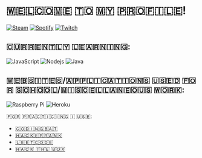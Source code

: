 # 🇼‌🇪‌🇱‌🇨‌🇴‌🇲‌🇪‌ 🇹‌🇴‌ 🇲‌🇾‌ 🇵‌🇷‌🇴‌🇫‌🇮‌🇱‌🇪‌!
<a href="https://steamcommunity.com/id/saracenRL/" target="_blank"><img src="https://img.shields.io/badge/Steam-000000?style=for-the-badge&logo=steam&logoColor=white" alt="Steam"></a>
<a href="https://www.spotify.com/us/" target="_blank"><img src="https://img.shields.io/badge/Spotify-1ED760?&style=for-the-badge&logo=spotify&logoColor=white" alt="Spotify"></a>
<a href="https://www.twitch.tv/saracen_rl" target="_blank"><img src="https://img.shields.io/badge/Twitch-9146FF?style=for-the-badge&logo=twitch&logoColor=white" alt="Twitch"></a>



## 🇨‌🇺‌🇷‌🇷‌🇪‌🇳‌🇹‌🇱‌🇾‌ 🇱‌🇪‌🇦‌🇷‌🇳‌🇮‌🇳‌🇬‌:

![JavaScript](https://img.shields.io/badge/-JavaScript-black?style=flat-square&logo=javascript)
![Nodejs](https://img.shields.io/badge/-Nodejs-black?style=flat-square&logo=Node.js)
![Java](https://img.shields.io/badge/-java-E34A86?style=flat-square&logo=java)

## 🇼‌🇪‌🇧‌🇸‌🇮‌🇹‌🇪‌🇸‌/🇦‌🇵‌🇵‌🇱‌🇮‌🇨‌🇦‌🇹‌🇮‌🇴‌🇳‌🇸‌ 🇺‌🇸‌🇪‌🇩‌ 🇫‌🇴‌🇷‌ 🇸‌🇨‌🇭‌🇴‌🇴‌🇱‌/🇲‌🇮‌🇸‌🇨‌🇪‌🇱‌🇱‌🇦‌🇳‌🇪‌🇴‌🇺‌🇸‌ 🇼‌🇴‌🇷‌🇰‌:

![Raspberry Pi](https://img.shields.io/badge/-Raspberry%20Pi-C51A4A?style=flat-square&logo=Raspberry-Pi)
![Heroku](https://img.shields.io/badge/-Heroku-430098?style=flat-square&logo=heroku)

🇫‌🇴‌🇷‌ 🇵‌🇷‌🇦‌🇨‌🇹‌🇮‌🇨‌🇮‌🇳‌🇬‌ 🇮‌ 🇺‌🇸‌🇪‌:

* [🇨‌🇴‌🇩‌🇮‌🇳‌🇬‌🇧‌🇦‌🇹‌](https://codingbat.com/java)
* [🇭‌🇦‌🇨‌🇰‌🇪‌🇷‌🇷‌🇦‌🇳‌🇰‌](https://www.hackerrank.com/dashboard)
* [🇱‌🇪‌🇪‌🇹‌🇨‌🇴‌🇩‌🇪‌](https://leetcode.com/)
* [🇭‌🇦‌🇨‌🇰‌ 🇹‌🇭‌🇪‌ 🇧‌🇴‌🇽‌](https://www.hackthebox.com/)


<!--
**JSusak/JSusak** is a ✨ _special_ ✨ repository because its `README.md` (this file) appears on your GitHub profile.

Here are some ideas to get you started:

- 🔭 I’m currently working on ...
- 🌱 I’m currently learning ...
- 👯 I’m looking to collaborate on ...
- 🤔 I’m looking for help with ...
- 💬 Ask me about ...
- 📫 How to reach me: ...
- 😄 Pronouns: ...
- ⚡ Fun fact: ...
-->
